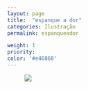```yaml
---
layout: page
title:  "espanque a dor"
categories: Ilustração
permalink: espanqueador

weight: 1
priority:
color: '#e46868'
---
```


<figure><img src="{{ site.baseurl }}/assets/espanqueador/espanqueador.jpg"/></figure>
